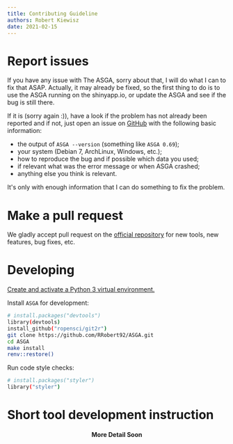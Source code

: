 ```yaml
---
title: Contributing Guideline
authors: Robert Kiewisz
date: 2021-02-15
---
```

<style>
    th {
        display: none;
    }
</style>

# Report issues
If you have any issue with The ASGA, sorry about that, I will do what I
can to fix that ASAP. Actually, it may already be fixed, so the first thing to do is to use the ASGA running on the shinyapp.io, or update the ASGA and see if the bug is still there.

If it is (sorry again :)), have a look if the problem has not already been reported 
and if not, just open an issue on [GitHub](https://github.com/RRobert92/ASGA) with
the following basic information:
  - the output of `ASGA --version` (something like `ASGA 0.69`);
  - your system (Debian 7, ArchLinux, Windows, etc.);
  - how to reproduce the bug and if possible which data you used;
  - if relevant what was the error message or when ASGA crashed;
  - anything else you think is relevant.

It's only with enough information that I can do something to fix the problem.

# Make a pull request

We gladly accept pull request on the [official
repository](https://github.com/RRobert92/ASGA) for new tools, new features, bug
fixes, etc.


# Developing

[Create and activate a Python 3 virtual environment.](https://docs.python.org/3/tutorial/venv.html)

Install `ASGA` for development:

```bash
# install.packages("devtools")
library(devtools)
install_github("ropensci/git2r")
git clone https://github.com/RRobert92/ASGA.git
cd ASGA
make install
renv::restore()
```

Run code style checks:

```bash
# install.packages("styler")
library("styler")
```

# Short tool development instruction
  <center><h4>More Detail Soon</h4></center>